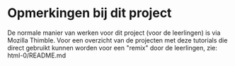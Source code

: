 # Opmerkingen bij dit project

De normale manier van werken voor dit project (voor de leerlingen) is via Mozilla Thimble. Voor een overzicht van de projecten met deze tutorials die direct gebruikt kunnen worden voor een "remix" door de leerlingen, zie: html-0/README.md
